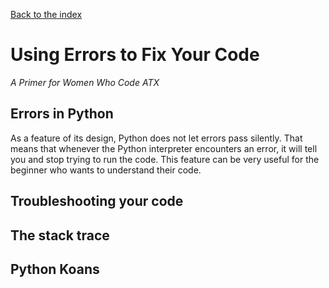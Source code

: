 [Back to the index](/BeginnerCodersWWCATX)

# Using Errors to Fix Your Code

_A Primer for Women Who Code ATX_

## Errors in Python

As a feature of its design, Python does not let errors pass silently. That means
that whenever the Python interpreter encounters an error, it will tell you and
stop trying to run the code. This feature can be very useful for the beginner
who wants to understand their code.

## Troubleshooting your code


## The stack trace


## Python Koans
